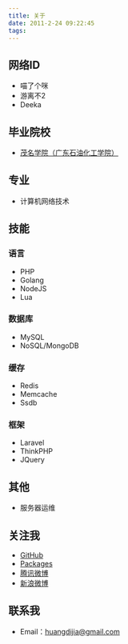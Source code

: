 ```yaml
---
title: 关于
date: 2011-2-24 09:22:45
tags:
---
```


## 网络ID

- 喵了个咪
- 游离不2
- Deeka
<!--more-->

## 毕业院校

- [茂名学院（广东石油化工学院）](http://www.gdpa.edu.cn/)

## 专业

- 计算机网络技术

## 技能

### 语言

- PHP
- Golang
- NodeJS
- Lua

### 数据库

- MySQL
- NoSQL/MongoDB

### 缓存

- Redis
- Memcache
- Ssdb

### 框架

- Laravel
- ThinkPHP
- JQuery

## 其他

- 服务器运维

## 关注我

- [GitHub](https://github.com/huangdijia)
- [Packages](https://packagist.org/packages/huangdijia/)
- [腾讯微博](http://t.qq.com/huangdijia)
- [新浪微博](http://www.weibo.com/huangdijia)

## 联系我

- Email：huangdijia@gmail.com
